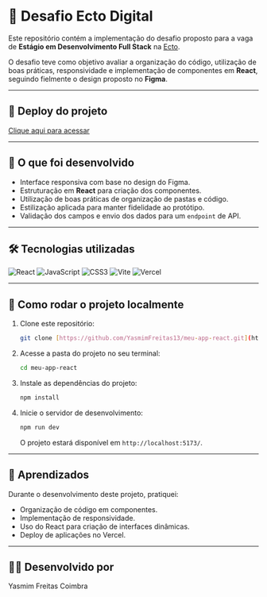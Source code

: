 # 🚀 Desafio Ecto Digital

Este repositório contém a implementação do desafio proposto para a vaga de **Estágio em Desenvolvimento Full Stack** na [Ecto](https://www.ecto.com.br/).

O desafio teve como objetivo avaliar a organização do código, utilização de boas práticas, responsividade e implementação de componentes em **React**, seguindo fielmente o design proposto no **Figma**.

---

## 🔗 Deploy do projeto

[Clique aqui para acessar](https://meu-app-react-inky.vercel.app/)

---

## 📌 O que foi desenvolvido

* Interface responsiva com base no design do Figma.
* Estruturação em **React** para criação dos componentes.
* Utilização de boas práticas de organização de pastas e código.
* Estilização aplicada para manter fidelidade ao protótipo.
* Validação dos campos e envio dos dados para um `endpoint` de API.

---

## 🛠️ Tecnologias utilizadas

![React](https://img.shields.io/badge/React-20232A?style=for-the-badge&logo=react&logoColor=61DAFB)
![JavaScript](https://img.shields.io/badge/JavaScript-F7DF1E?style=for-the-badge&logo=javascript&logoColor=black)
![CSS3](https://img.shields.io/badge/CSS3-1572B6?style=for-the-badge&logo=css3&logoColor=white)
![Vite](https://img.shields.io/badge/Vite-646CFF?style=for-the-badge&logo=vite&logoColor=white)
![Vercel](https://img.shields.io/badge/Vercel-000000?style=for-the-badge&logo=vercel&logoColor=white)

---

## 📂 Como rodar o projeto localmente

1.  Clone este repositório:
    ```bash
    git clone [https://github.com/YasmimFreitas13/meu-app-react.git](https://github.com/YasmimFreitas13/meu-app-react.git)
    ```

2.  Acesse a pasta do projeto no seu terminal:
    ```bash
    cd meu-app-react
    ```

3.  Instale as dependências do projeto:
    ```bash
    npm install
    ```

4.  Inicie o servidor de desenvolvimento:
    ```bash
    npm run dev
    ```
    O projeto estará disponível em `http://localhost:5173/`.

---

## 📖 Aprendizados

Durante o desenvolvimento deste projeto, pratiquei:

* Organização de código em componentes.
* Implementação de responsividade.
* Uso do React para criação de interfaces dinâmicas.
* Deploy de aplicações no Vercel.

---

## 👩‍💻 Desenvolvido por

Yasmim Freitas Coimbra